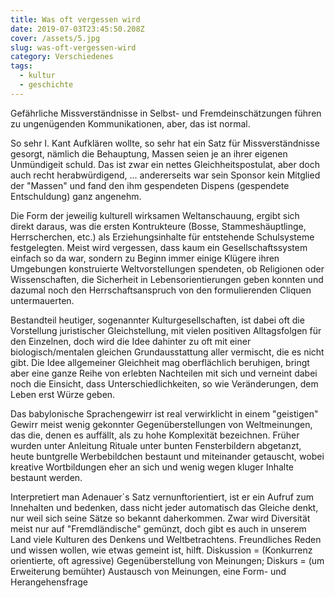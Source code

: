 ```yaml
---
title: Was oft vergessen wird
date: 2019-07-03T23:45:50.208Z
cover: /assets/5.jpg
slug: was-oft-vergessen-wird
category: Verschiedenes
tags:
  - kultur
  - geschichte
---
```

Gefährliche Missverständnisse in Selbst- und Fremdeinschätzungen führen zu ungenügenden Kommunikationen, aber, das ist normal.



So sehr I. Kant Aufklären wollte, so sehr hat ein Satz für Missverständnisse gesorgt, nämlich die Behauptung, Massen seien je an ihrer eigenen Unmündigeit schuld. Das ist zwar ein nettes Gleichheitspostulat, aber doch auch recht herabwürdigend, ... andererseits war sein Sponsor kein Mitglied der "Massen" und fand den ihm gespendeten Dispens (gespendete Entschuldung) ganz angenehm.



Die Form der jeweilig kulturell wirksamen Weltanschauung, ergibt sich direkt daraus, was die ersten Kontrukteure (Bosse, Stammeshäuptlinge, Herrscherchen, etc.) als Erziehungsinhalte für entstehende Schulsysteme festgelegten. Meist wird vergessen, dass kaum ein Gesellschaftssystem einfach so da war, sondern zu Beginn immer einige Klügere ihren Umgebungen konstruierte Weltvorstellungen spendeten, ob Religionen oder Wissenschaften, die Sicherheit in Lebensorientierungen geben konnten und dazumal noch den Herrschaftsanspruch von den formulierenden Cliquen untermauerten.



Bestandteil heutiger, sogenannter Kulturgesellschaften, ist dabei oft die Vorstellung juristischer Gleichstellung, mit vielen positiven Alltagsfolgen für den Einzelnen, doch wird die Idee dahinter zu oft mit einer biologisch/mentalen gleichen Grundausstattung aller vermischt, die es nicht gibt. Die Idee allgemeiner Gleichheit mag oberflächlich beruhigen, bringt aber eine ganze Reihe von erlebten Nachteilen mit sich und verneint dabei noch die Einsicht, dass Unterschiedlichkeiten, so wie Veränderungen, dem Leben erst Würze geben.



Das babylonische Sprachengewirr ist real verwirklicht in einem "geistigen" Gewirr meist wenig gekonnter Gegenüberstellungen von Weltmeinungen, das die, denen es auffällt, als zu hohe Komplexität bezeichnen. Früher wurden unter Anleitung Rituale unter bunten Fensterbildern abgetanzt, heute buntgrelle Werbebildchen bestaunt und miteinander getauscht, wobei kreative Wortbildungen eher an sich und wenig wegen kluger Inhalte bestaunt werden.



Interpretiert man Adenauer´s Satz vernunftorientiert, ist er ein Aufruf zum Innehalten und bedenken, dass nicht jeder automatisch das Gleiche denkt, nur weil sich seine Sätze so bekannt daherkommen. Zwar wird Diversität meist nur auf "Fremdländische" gemünzt, doch gibt es auch in unserem Land viele Kulturen des Denkens und Weltbetrachtens. Freundliches Reden und wissen wollen, wie etwas gemeint ist, hilft. Diskussion = (Konkurrenz orientierte, oft agressive) Gegenüberstellung von Meinungen; Diskurs = (um Erweiterung bemühter) Austausch von Meinungen, eine Form- und Herangehensfrage
